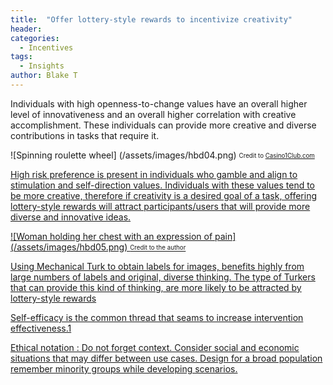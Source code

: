 ```yaml
---
title:  "Offer lottery-style rewards to incentivize creativity"
header:
categories:
  - Incentives
tags:
  - Insights
author: Blake T
---
```


Individuals with high openness-to-change values have an overall higher level of innovativeness and an overall higher correlation with creative accomplishment. These individuals can provide more creative and diverse contributions in tasks that require it.  

![Spinning roulette wheel] (/assets/images/hbd04.png)
<sub><sup>Credit to <a href="https://www.casino1club.com/">Casino1Club.com</sub></sup>

High risk preference is present in individuals who gamble and align to stimulation and self-direction values. Individuals with these values tend to be more creative, therefore if creativity is a desired goal of a task, offering lottery-style rewards will attract participants/users that will provide more diverse and innovative ideas.


![Woman holding her chest with an expression of pain] (/assets/images/hbd05.png)
<sub><sup>Credit to the author</sub></sup>

Using Mechanical Turk to obtain labels for images, benefits highly from large numbers of labels and original, diverse thinking. The type of Turkers that can provide this kind of thinking, are more likely to be attracted by lottery-style rewards


Self-efficacy is the common thread that seams to increase intervention effectiveness.1


Ethical notation : Do not forget context. Consider social and economic situations that may differ between use cases. Design for a broad population remember minority groups while developing scenarios.
